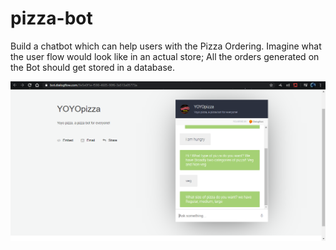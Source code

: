 # pizza-bot
Build a chatbot which can help users with the Pizza Ordering. Imagine what the user flow would look like in an actual store; All the orders generated on the Bot should get stored in a database.

![alt text](https://github.com/aniketmuley10/pizza-bot/blob/master/yoyo%20pizza%20bot.PNG)
